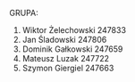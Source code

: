 GRUPA:
1. Wiktor Żelechowski 247833
2. Jan Śladowski 247806
3. Dominik Gałkowski 247659
4. Mateusz Luzak 247722
5. Szymon Giergiel 247663